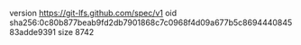 version https://git-lfs.github.com/spec/v1
oid sha256:0c80b877beab9fd2db7901868c7c0968f4d09a677b5c869444084583adde9391
size 8742
